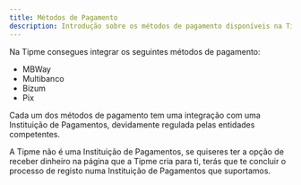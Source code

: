 ```yaml
---
title: Métodos de Pagamento
description: Introdução sobre os métodos de pagamento disponíveis na Tipme
---
```


Na Tipme consegues integrar os seguintes métodos de pagamento:
- MBWay
- Multibanco
- Bizum
- Pix

Cada um dos métodos de pagamento tem uma integração com uma Instituição de Pagamentos, devidamente regulada pelas entidades competentes.

A Tipme não é uma Instituição de Pagamentos, se quiseres ter a opção de receber dinheiro na página que a Tipme cria para ti, terás que te concluir o processo de registo numa Instituição de Pagamentos que suportamos.

